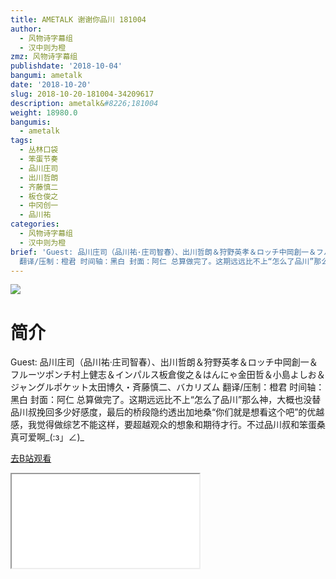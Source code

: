 ```yaml
---
title: AMETALK 谢谢你品川 181004
author:
  - 风物诗字幕组
  - 汉中则为橙
zmz: 风物诗字幕组
publishdate: '2018-10-04'
bangumi: ametalk
date: '2018-10-20'
slug: 2018-10-20-181004-34209617
description: ametalk&#8226;181004
weight: 18980.0
bangumis:
  - ametalk
tags:
  - 丛林口袋
  - 笨蛋节奏
  - 品川庄司
  - 出川哲朗
  - 齐藤慎二
  - 板仓俊之
  - 中冈创一
  - 品川祐
categories:
  - 风物诗字幕组
  - 汉中则为橙
brief: 'Guest: 品川庄司（品川祐·庄司智春）、出川哲朗＆狩野英孝＆ロッチ中岡創一＆フルーツポンチ村上健志＆インパルス板倉俊之＆はんにゃ金田哲＆小島よしお＆ジャングルポケット太田博久・斉藤慎二、バカリズム
  翻译/压制：橙君 时间轴：黑白 封面：阿仁 总算做完了。这期远远比不上“怎么了品川”那么神，大概也没替品川叔挽回多少好感度，最后的桥段隐约透出加地桑“你们就是想看这个吧”的优越感，我觉得做综艺不能这样，要超越观众的想象和期待才行。不过品川叔和笨蛋桑真可爱啊_(:з」∠)_'
---
```

![](https://i.imgur.com/GwimR5S.jpg)
# 简介  
Guest: 品川庄司（品川祐·庄司智春）、出川哲朗＆狩野英孝＆ロッチ中岡創一＆フルーツポンチ村上健志＆インパルス板倉俊之＆はんにゃ金田哲＆小島よしお＆ジャングルポケット太田博久・斉藤慎二、バカリズム
翻译/压制：橙君 时间轴：黑白 封面：阿仁
总算做完了。这期远远比不上“怎么了品川”那么神，大概也没替品川叔挽回多少好感度，最后的桥段隐约透出加地桑“你们就是想看这个吧”的优越感，我觉得做综艺不能这样，要超越观众的想象和期待才行。不过品川叔和笨蛋桑真可爱啊_(:з」∠)_  

[去B站观看](https://www.bilibili.com/video/av34209617/)
<div class ="resp-container"><iframe class="testiframe" src="//player.bilibili.com/player.html?aid=34209617"", scrolling="no", allowfullscreen="true" > </iframe></div> 
